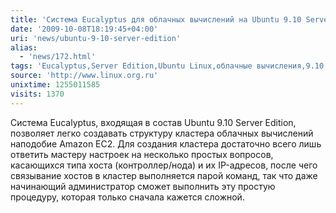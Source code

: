 ```yaml
---
title: 'Система Eucalyptus для облачных вычислений на Ubuntu 9.10 Server Edition'
date: '2009-10-08T18:19:45+04:00'
uri: 'news/ubuntu-9-10-server-edition'
alias: 
  - 'news/172.html'
tags: 'Eucalyptus,Server Edition,Ubuntu Linux,облачные вычисления,9.10'
source: 'http://www.linux.org.ru'
unixtime: 1255011585
visits: 1370
---
```

Система Eucalyptus, входящая в состав Ubuntu 9.10 Server Edition, позволяет легко создавать структуру кластера облачных вычислений наподобие Amazon EC2. Для создания кластера достаточно всего лишь ответить мастеру настроек на несколько простых вопросов, касающихся типа хоста (контроллер/нода) и их IP-адресов, после чего связывание хостов в кластер выполняется парой команд, так что даже начинающий администратор сможет выполнить эту простую процедуру, которая только сначала кажется сложной.

